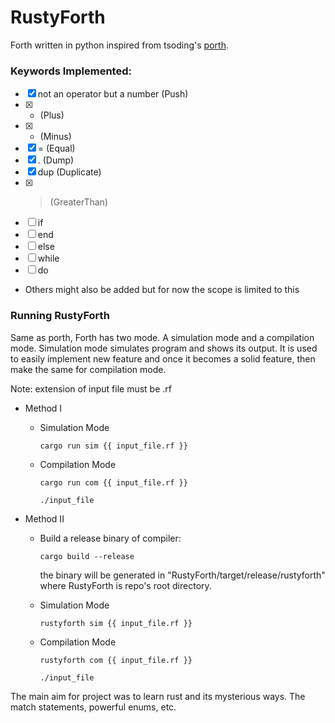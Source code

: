 # RustyForth
Forth written in python inspired from tsoding's [porth](https://gitlab.com/tsoding/porth).

### Keywords Implemented:

- [x] not an operator but a number (Push)
- [x] + (Plus)
- [x] - (Minus)
- [x] = (Equal)
- [x] . (Dump)
- [x] dup (Duplicate)
- [x] > (GreaterThan)
- [ ] if
- [ ] end
- [ ] else
- [ ] while
- [ ] do

- Others might also be added but for now the scope is limited to this

### Running RustyForth

Same as porth, Forth has two mode. A simulation mode and a compilation mode. Simulation mode
simulates program and shows its output. It is used to easily implement new feature and once 
it becomes a solid feature, then make the same for compilation mode.

Note: extension of input file must be .rf

-   Method I
    -   Simulation Mode
            
            cargo run sim {{ input_file.rf }}

    -   Compilation Mode
            
            cargo run com {{ input_file.rf }}

            ./input_file

-   Method II
    -   Build a release binary of compiler:

            cargo build --release

        the binary will be generated in "RustyForth/target/release/rustyforth" where RustyForth is repo's root directory.

    -   Simulation Mode
            
            rustyforth sim {{ input_file.rf }}

    -   Compilation Mode
            
            rustyforth com {{ input_file.rf }}

            ./input_file

The main aim for project was to learn rust and its mysterious ways. The match statements, powerful enums, etc.
